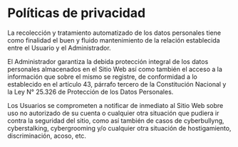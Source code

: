 # Políticas de privacidad

La recolección y tratamiento automatizado de los datos personales tiene como finalidad el buen y fluido mantenimiento de la relación establecida entre el Usuario y el Administrador. 
 
El Administrador garantiza la debida protección integral de los datos personales almacenados en el Sitio Web así como también el acceso a la información que sobre el mismo se registre, de conformidad a lo establecido en el artículo 43, párrafo tercero de la Constitución Nacional y la Ley N° 25.326 de Protección de los Datos Personales.
 
Los Usuarios se comprometen a notificar de inmediato al Sitio Web sobre uso no autorizado de su cuenta o cualquier otra situación que pudiera ir contra la seguridad del sitio, como así también de casos de cyberbullyng, cyberstalking, cybergrooming y/o cualquier otra situación de hostigamiento, discriminación, acoso, etc.